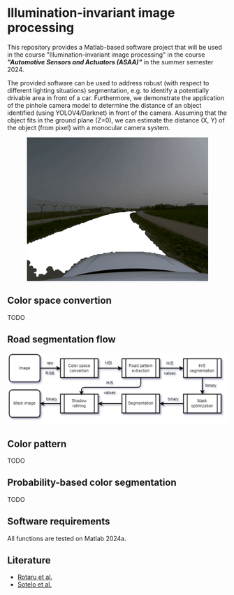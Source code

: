 # Illumination-invariant image processing
This repository provides a Matlab-based software project that will be used in the course "Illumination-invariant image processing" in the course ***"Automotive Sensors and Actuators (ASAA)"*** in the summer semester 2024. 

The provided software can be used to address robust (with respect to different lighting situations) segmentation, e.g. to identify a potentially drivable area in front of a car. Furthermore, we demonstrate the application of the pinhole camera model to determine the distance of an object identified (using YOLOV4/Darknet) in front of the camera. Assuming that the object fits in the ground plane (Z=0), we can estimate the distance (X, Y) of the object (from pixel) with a monocular camera system. 

<p align="center">
  <img src="https://raw.githubusercontent.com/schneider-daniel/ASAA/master/doc/segmentation_1.gif" alt="Road segmentation and object detection">
</p>

## Color space convertion
TODO
## Road segmentation flow
<p align="center">
    <img src="https://raw.githubusercontent.com/schneider-daniel/ASAA/master/doc/principle_flow-road_segmentation.png">
</p>

## Color pattern
TODO
## Probability-based color segmentation
TODO
## Software requirements
All functions are tested on Matlab 2024a. 

## Literature
- [Rotaru et al.](https://link.springer.com/article/10.1007/s11554-008-0078-9)
- [Sotelo et al.](https://link.springer.com/article/10.1023/B:AURO.0000008673.96984.28)
